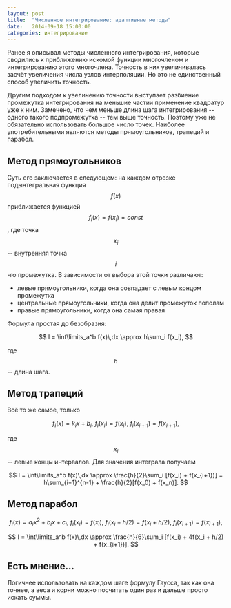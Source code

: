 ```yaml
---
layout: post
title:  "Численное интегрирование: адаптивные методы"
date:   2014-09-18 15:00:00
categories: интегрирование
---
```


Ранее я описывал методы численного интегрирования, которые сводились
к приближению искомой функции многочленом и интегрированию этого многочлена.
Точность в них увеличивалась засчёт увеличения числа узлов интерполяции.
Но это не единственный способ увеличить точность.

Другим подходом к увеличению точности выступает разбиение промежутка
интегрирования на меньшие частии применение квадратур уже к ним. Замечено, что
чем меньше длина шага интегрирования -- одного такого подпромежутка -- тем выше
точность. Поэтому уже не обязательно использовать большое число точек. Наиболее
употребительными являются методы прямоугольников, трапеций и парабол.

## Метод прямоугольников

Суть его заключается в следующем: на каждом отрезке подынтегральная функция
$$ f(x) $$ приближается функцией $$ f_i(x) = f(x_i) = const $$, где точка
$$ x_i $$ -- внутренняя точка $$ i $$-го промежутка. В зависимости от выбора
этой точки различают:

* левые прямоугольники, когда она совпадает с левым концом промежутка
* центральные прямоугольники, когда она делит промежуток пополам
* правые прямоугольники, когда она самая правая

Формула простая до безобразия:

$$
    I = \int\limits_a^b f(x)\,dx \approx h\sum_i f(x_i),
$$

где $$ h $$ -- длина шага.

## Метод трапеций

Всё то же самое, только

$$
    f_i(x) = k_ix + b_i,\ f_i(x_i) = f(x_i),\ f_i(x_{i+1}) = f(x_{i+1}),
$$

где $$ x_i $$ -- левые концы интервалов. Для значения интеграла получаем

$$
    I = \int\limits_a^b f(x)\,dx \approx \frac{h}{2}\sum_i [f(x_i) + f(x_{i+1})]
      = h\sum_{i=1}^{n-1} + \frac{h}{2}[f(x_0) + f(x_n)].
$$

## Метод парабол

$$
    f_i(x) = a_ix^2 + b_ix + c_i,
    \ f_i(x_i) = f(x_i),
    \ f_i(x_i + h/2) = f(x_i + h/2),
    \ f_i(x_{i+1}) = f(x_{i+1}),
$$

$$
    I = \int\limits_a^b f(x)\,dx \approx
    \frac{h}{6}\sum_i [f(x_i) + 4f(x_i + h/2) + f(x_{i+1})].
$$

## Есть мнение…

Логичнее использовать на каждом шаге формулу Гаусса, так как она точнее,
а веса и корни можно посчитать один раз и дальше просто искать суммы.

